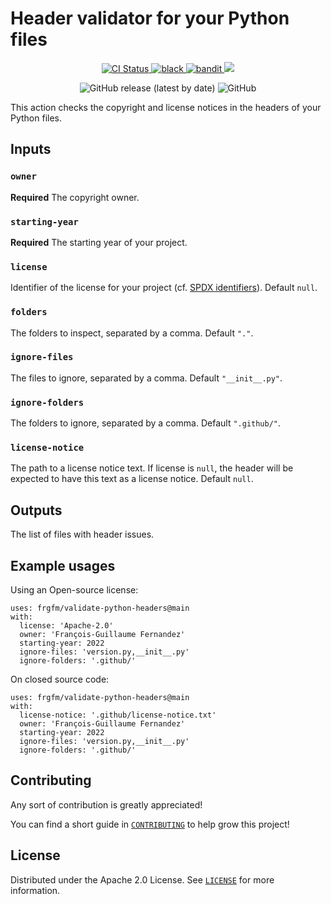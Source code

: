 # Header validator for your Python files

<p align="center">
  <a href="https://github.com/frgfm/validate-python-headers/actions/workflows/builds.yml">
    <img alt="CI Status" src="https://img.shields.io/github/actions/workflow/status/frgfm/validate-python-headers/builds.yml?branch=main&label=CI&logo=github&style=flat-square">
  </a>
  <a href="https://github.com/ambv/black">
    <img src="https://img.shields.io/badge/code%20style-black-000000.svg?style=flat-square" alt="black">
  </a>
  <a href="https://github.com/PyCQA/bandit">
    <img src="https://img.shields.io/badge/security-bandit-yellow.svg?style=flat-square" alt="bandit">
  </a>
  <a href="https://www.codacy.com/gh/frgfm/validate-python-headers/dashboard?utm_source=github.com&amp;utm_medium=referral&amp;utm_content=frgfm/validate-python-headers&amp;utm_campaign=Badge_Grade"><img src="https://app.codacy.com/project/badge/Grade/4e50e872d9fd4a378b696bdc0aea9301"/></a>
<p align="center">
  <img alt="GitHub release (latest by date)" src="https://img.shields.io/github/v/release/frgfm/validate-python-headers">
  <img alt="GitHub" src="https://img.shields.io/github/license/frgfm/validate-python-headers">
</p>


This action checks the copyright and license notices in the headers of your Python files.

## Inputs

### `owner`

**Required** The copyright owner.

### `starting-year`

**Required** The starting year of your project.

### `license`

Identifier of the license for your project (cf. [SPDX identifiers](https://spdx.org/licenses/)). Default `null`.

### `folders`

The folders to inspect, separated by a comma. Default `"."`.

### `ignore-files`

The files to ignore, separated by a comma. Default `"__init__.py"`.

### `ignore-folders`

The folders to ignore, separated by a comma. Default `".github/"`.

### `license-notice`

The path to a license notice text. If license is `null`, the header will be expected to have this text as a license notice. Default `null`.

## Outputs

The list of files with header issues.

## Example usages

Using an Open-source license:

```
uses: frgfm/validate-python-headers@main
with:
  license: 'Apache-2.0'
  owner: 'François-Guillaume Fernandez'
  starting-year: 2022
  ignore-files: 'version.py,__init__.py'
  ignore-folders: '.github/'
```

On closed source code:

```
uses: frgfm/validate-python-headers@main
with:
  license-notice: '.github/license-notice.txt'
  owner: 'François-Guillaume Fernandez'
  starting-year: 2022
  ignore-files: 'version.py,__init__.py'
  ignore-folders: '.github/'
```


## Contributing

Any sort of contribution is greatly appreciated!

You can find a short guide in [`CONTRIBUTING`](CONTRIBUTING.md) to help grow this project!



## License

Distributed under the Apache 2.0 License. See [`LICENSE`](LICENSE) for more information.
